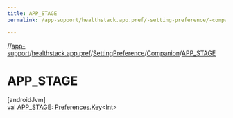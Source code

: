 ```yaml
---
title: APP_STAGE
permalink: /app-support/healthstack.app.pref/-setting-preference/-companion/-a-p-p_-s-t-a-g-e.html

---
```

//[app-support](/app-support.html)/[healthstack.app.pref](../../index.html)/[SettingPreference](../index.html)/[Companion](index.html)/[APP_STAGE](-a-p-p_-s-t-a-g-e.html)



# APP_STAGE



[androidJvm]\
val [APP_STAGE](-a-p-p_-s-t-a-g-e.html): [Preferences.Key](https://developer.android.com/reference/kotlin/androidx/datastore/preferences/core/Preferences.Key.html)&lt;[Int](https://kotlinlang.org/api/latest/jvm/stdlib/kotlin/-int/index.html)&gt;




